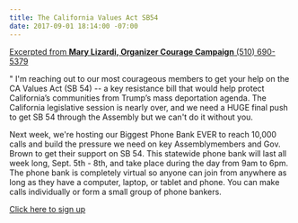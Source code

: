 ```yaml
---
title: The California Values Act SB54
date: 2017-09-01 18:14:00 -07:00
---
```


[Excerpted from **Mary Lizardi, Organizer
Courage Campaign**
(510) 690-5379](https://www.couragecampaign.org/) 

"  I'm reaching out to our most courageous members to get your help on the CA Values Act (SB 54) -- a key resistance bill that would help protect California’s communities from Trump’s mass deportation agenda. The California legislative session is nearly over, and we need a HUGE final push to get SB 54 through the Assembly but we can't do it without you.

Next week, we're hosting our Biggest Phone Bank EVER to reach 10,000 calls and build the pressure we need on key Assemblymembers and Gov. Brown to get their support on SB 54. This statewide phone bank will last all week long, Sept. 5th - 8th, and take place during the day from 9am to 6pm. The phone bank is completely virtual so anyone can join from anywhere as long as they have a computer, laptop, or tablet and phone. You can make calls individually or form a small group of phone bankers. 

[Click here to sign up](http://act.couragecampaign.org/signup/CAValuesAct_phonebank/)

